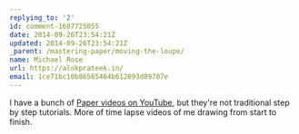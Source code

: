 ```yaml
---
replying_to: '2'
id: comment-1607725055
date: 2014-09-26T23:54:21Z
updated: 2014-09-26T23:54:21Z
_parent: /mastering-paper/moving-the-loupe/
name: Michael Rose
url: https://alokprateek.in/
email: 1ce71bc10b86565464b612093d89707e
---
```


I have a bunch of
[Paper videos on YouTube](http://youtube.com/user/anotherjpeg), but they're not
traditional step by step tutorials. More of time lapse videos of me drawing from
start to finish.
